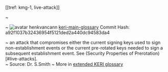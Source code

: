 [[tref: kmg-1, live-attack]]

~ <!-- This is a copy of the saved remote text. Remove it if you like. It is automatically (re)generated -->

~ <span class="meta-info"><span>![avatar](undefined) henkvancann</span> <span>[keri-main-glossary](https://github.com/henkvancann/keri-main-glossary)</span> <span class="commit-hash">Commit Hash: a92f1037b32436954f5121ded2a440dc94583da4</span></span>

~ an attack that compromises either the current signing keys used to sign non-establishment events or the current pre-rotated keys needed to sign a subsequent establishment event. See (Security Properties of Prerotation)[#live-attacks].  
~ Source: Dr. S.Smith
~ More in <a href="https://weboftrust.github.io/WOT-terms/docs/glossary/live-attack">extended KERI glossary</a>
